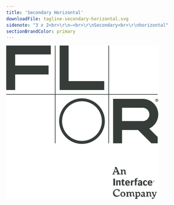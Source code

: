 ```yaml
---
title: 'Secondary Horizontal'
downloadFile: tagline-secondary-horizontal.svg
sidenote: "3 x 2<br>\r\n—<br>\r\nSecondary<br>\r\nhorizontal"
sectionBrandColor: primary
---
```


![](tagline-secondary-horizontal.svg?resize=205)